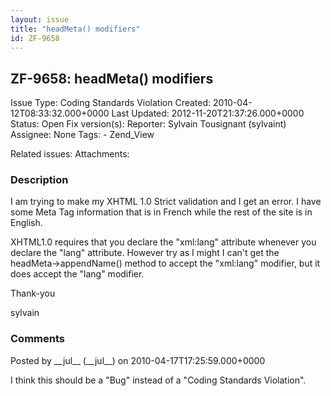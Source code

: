 ```yaml
---
layout: issue
title: "headMeta() modifiers"
id: ZF-9658
---
```


ZF-9658: headMeta() modifiers
-----------------------------

 Issue Type: Coding Standards Violation Created: 2010-04-12T08:33:32.000+0000 Last Updated: 2012-11-20T21:37:26.000+0000 Status: Open Fix version(s): 
 Reporter:  Sylvain Tousignant (sylvaint)  Assignee:  None  Tags: - Zend\_View
 
 Related issues: 
 Attachments: 
### Description

I am trying to make my XHTML 1.0 Strict validation and I get an error. I have some Meta Tag information that is in French while the rest of the site is in English.

XHTML1.0 requires that you declare the "xml:lang" attribute whenever you declare the "lang" attribute. However try as I might I can't get the headMeta->appendName() method to accept the "xml:lang" modifier, but it does accept the "lang" modifier.

Thank-you

sylvain

 

 

### Comments

Posted by \_\_jul\_\_ (\_\_jul\_\_) on 2010-04-17T17:25:59.000+0000

I think this should be a "Bug" instead of a "Coding Standards Violation".

 

 